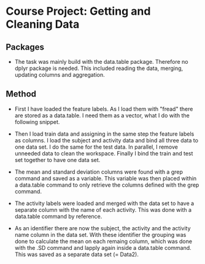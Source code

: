 # Course Project: Getting and Cleaning Data

## Packages

* The task was mainly build with the data.table package. Therefore no dplyr package is needed. This included reading the data, merging, updating columns and aggregation.

## Method

* First I have loaded the feature labels. As I load them with "fread" there are stored as a data.table. I need them as a vector, what I do with the following snippet.

* Then I load train data and assigning in the same step the feature labels as columns. I load the subject and activity data and bind all three data to one data set. I do the same for the test data. 
In parallel, I remove unneeded data to clean the workspace. Finally I bind the train and test set together to have one data set.

* The mean and standard deviation columns were found with a grep command and saved as a variable. This variable was then placed within a data.table command to only retrieve the columns defined with the grep command.

* The activity labels were loaded and merged with the data set to have a separate column with the name of each activity. This was done with a data.table command by reference.

* As an identifier there are now the subject, the activity and the activity name column in the data set. With these identifier the grouping was done to calculate the mean on each remaing column, which was done
with the .SD command and lapply again inside a data.table command. This was saved as a separate data set (= Data2).



